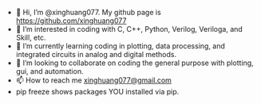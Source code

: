 - 👋 Hi, I’m @xinghuang077. My github page is https://github.com/xinghuang077
- 👀 I’m interested in coding with C, C++, Python, Verilog, Veriloga, and Skill, etc.
- 🌱 I’m currently learning coding in plotting, data processing, and integrated circuits in analog and digital methods.
- 💞️ I’m looking to collaborate on coding the general purpose with plotting, gui, and automation.
- 📫 How to reach me xinghuang077@gmail.com
- pip freeze shows packages YOU installed via pip.

<!---
xinghuang077/xinghuang077 is a ✨ special ✨ repository because its `README.md` (this file) appears on your GitHub profile.
You can click the Preview link to take a look at your changes.
--->
